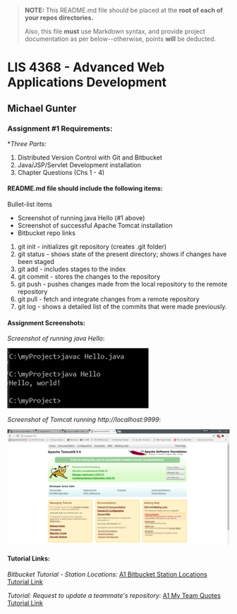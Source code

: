 > **NOTE:** This README.md file should be placed at the **root of each of your repos directories.**
>
>Also, this file **must** use Markdown syntax, and provide project documentation as per below--otherwise, points **will** be deducted.
>

# LIS 4368 - Advanced Web Applications Development

## Michael Gunter

### Assignment #1 Requirements:

**Three Parts:*
1. Distributed Version Control with Git and Bitbucket
2. Java/JSP/Servlet Development installation
3. Chapter Questions (Chs 1 - 4)

#### README.md file should include the following items:

Bullet-list items
* Screenshot of running java Hello (#1 above)
* Screenshot of successful Apache Tomcat installation
* Bitbucket repo links


1. git init - initializes git repository (creates .git folder)
2. git status - shows state of the present directory; shows if changes have been staged
3. git add - includes stages to the index
4. git commit - stores the changes to the repository
5. git push - pushes changes made from the local repository to the remote repository
6. git pull - fetch and integrate changes from a remote repository
7. git log - shows a detailed list of the commits that were made previously.

#### Assignment Screenshots:

*Screenshot of running java Hello*:

![Java Hello Screenshot](img/java_hello.png)

*Screenshot of Tomcat running http://localhost:9999*:

![Tomcat Installation Screenshot](img/tomcat.png)



#### Tutorial Links:

*Bitbucket Tutorial - Station Locations:*
[A1 Bitbucket Station Locations Tutorial Link](https://bitbucket.org/mgunt/bitbucketstationlocations "Bitbucket Station Locations")

*Tutorial: Request to update a teammate's repository:*
[A1 My Team Quotes Tutorial Link](https://bitbucket.org/mgunt/myteamquotes "My Team Quotes Tutorial")
